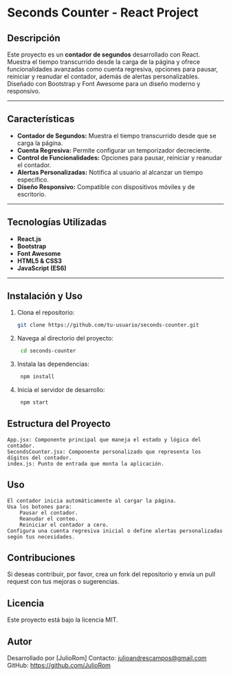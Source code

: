 # Seconds Counter - React Project

## Descripción

Este proyecto es un **contador de segundos** desarrollado con React. Muestra el tiempo transcurrido desde la carga de la página y ofrece funcionalidades avanzadas como cuenta regresiva, opciones para pausar, reiniciar y reanudar el contador, además de alertas personalizables. Diseñado con Bootstrap y Font Awesome para un diseño moderno y responsivo.

---

## Características

- **Contador de Segundos:** Muestra el tiempo transcurrido desde que se carga la página.
- **Cuenta Regresiva:** Permite configurar un temporizador decreciente.
- **Control de Funcionalidades:** Opciones para pausar, reiniciar y reanudar el contador.
- **Alertas Personalizadas:** Notifica al usuario al alcanzar un tiempo específico.
- **Diseño Responsivo:** Compatible con dispositivos móviles y de escritorio.

---

## Tecnologías Utilizadas

- **React.js**
- **Bootstrap**
- **Font Awesome**
- **HTML5 & CSS3**
- **JavaScript (ES6)**

---

## Instalación y Uso

1. Clona el repositorio:
   ```bash
   git clone https://github.com/tu-usuario/seconds-counter.git

2. Navega al directorio del proyecto:
   ```bash
    cd seconds-counter
3. Instala las dependencias:
   ```bash
    npm install
4. Inicia el servidor de desarrollo:
   ```bash
    npm start
## Estructura del Proyecto
    App.jsx: Componente principal que maneja el estado y lógica del contador.
    SecondsCounter.jsx: Componente personalizado que representa los dígitos del contador.
    index.js: Punto de entrada que monta la aplicación.
## Uso
    El contador inicia automáticamente al cargar la página.
    Usa los botones para:
        Pausar el contador.
        Reanudar el conteo.
        Reiniciar el contador a cero.
    Configura una cuenta regresiva inicial o define alertas personalizadas según tus necesidades.

## Contribuciones
Si deseas contribuir, por favor, crea un fork del repositorio y envía un pull request con tus mejoras o sugerencias.

## Licencia
Este proyecto está bajo la licencia MIT.

## Autor
Desarrollado por [JulioRom]
Contacto: julioandrescampos@gmail.com
GitHub: https://github.com/JulioRom





